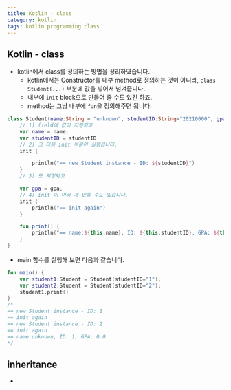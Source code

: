 ```yaml
---
title: Kotlin - class
category: kotlin
tags: kotlin programming class
---
```


## Kotlin - class

- kotlin에서 class를 정의하는 방법을 정리하였습니다.
  - kotlin에서는 Constructor를 내부 method로 정의하는 것이 아니라, `class Student(...)` 부분에 값을 넣어서 넘겨줍니다.
  - 내부에 `init` block으로 만들어 줄 수도 있긴 하죠.
  - method는 그냥 내부에 `fun`을 정의해주면 됩니다.

```kotlin
class Student(name:String = "unknown", studentID:String="20210000", gpa:Double = 0.0) {
    // 1) field에 값이 지정되고
    var name = name;
    var studentID = studentID
    // 2) 그 다음 init 부분이 실행됩니다.
    init {

        println("== new Student instance - ID: ${studentID}")
    }
    // 3) 또 지정되고

    var gpa = gpa;
    // 4) init 이 여러 개 있을 수도 있습니다.
    init {
        println("== init again")
    }

    fun print() {
        println("== name:${this.name}, ID: ${this.studentID}, GPA: ${this.gpa}")
    }
}
```

- main 함수를 실행해 보면 다음과 같습니다.

```kotlin
fun main() {
    var student1:Student = Student(studentID="1");
    var student2:Student = Student(studentID="2");
    student1.print()
}
/*
== new Student instance - ID: 1
== init again
== new Student instance - ID: 2
== init again
== name:unknown, ID: 1, GPA: 0.0
*/
```

## inheritance 

- 